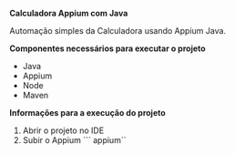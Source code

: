 **Calculadora Appium com Java**

  Automação simples da Calculadora usando Appium Java.
  
**__Componentes necessários para executar o projeto__**

  - Java
  - Appium
  - Node
  - Maven
  
**Informações para a execução do projeto**

  1. Abrir o projeto no IDE
  2. Subir o Appium
``` appium``